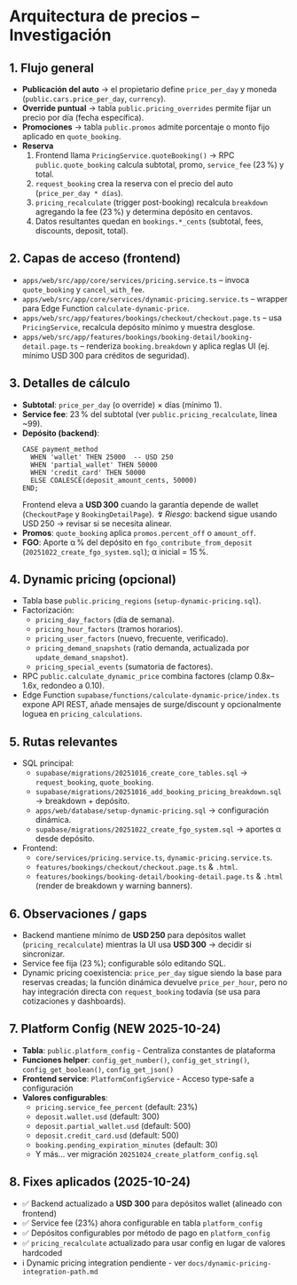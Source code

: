 # Arquitectura de precios – Investigación

## 1. Flujo general
- **Publicación del auto** → el propietario define `price_per_day` y moneda (`public.cars.price_per_day`, `currency`).  
- **Override puntual** → tabla `public.pricing_overrides` permite fijar un precio por día (fecha específica).  
- **Promociones** → tabla `public.promos` admite porcentaje o monto fijo aplicado en `quote_booking`.  
- **Reserva**  
  1. Frontend llama `PricingService.quoteBooking()` → RPC `public.quote_booking` calcula subtotal, promo, `service_fee` (23 %) y total.  
  2. `request_booking` crea la reserva con el precio del auto (`price_per_day * días`).  
  3. `pricing_recalculate` (trigger post-booking) recalcula `breakdown` agregando la fee (23 %) y determina depósito en centavos.  
  4. Datos resultantes quedan en `bookings.*_cents` (subtotal, fees, discounts, deposit, total).

## 2. Capas de acceso (frontend)
- `apps/web/src/app/core/services/pricing.service.ts` – invoca `quote_booking` y `cancel_with_fee`.  
- `apps/web/src/app/core/services/dynamic-pricing.service.ts` – wrapper para Edge Function `calculate-dynamic-price`.  
- `apps/web/src/app/features/bookings/checkout/checkout.page.ts` – usa `PricingService`, recalcula depósito mínimo y muestra desglose.  
- `apps/web/src/app/features/bookings/booking-detail/booking-detail.page.ts` – renderiza `booking.breakdown` y aplica reglas UI (ej. mínimo USD 300 para créditos de seguridad).

## 3. Detalles de cálculo
- **Subtotal**: `price_per_day` (o override) × días (mínimo 1).  
- **Service fee**: 23 % del subtotal (ver `public.pricing_recalculate`, línea ~99).  
- **Depósito (backend)**:  
  ```plpgsql
  CASE payment_method
    WHEN 'wallet' THEN 25000  -- USD 250
    WHEN 'partial_wallet' THEN 50000
    WHEN 'credit_card' THEN 50000
    ELSE COALESCE(deposit_amount_cents, 50000)
  END;
  ```
  Frontend eleva a **USD 300** cuando la garantía depende de wallet (`CheckoutPage` y `BookingDetailPage`). *↯ Riesgo*: backend sigue usando USD 250 → revisar si se necesita alinear.  
- **Promos**: `quote_booking` aplica `promos.percent_off` o `amount_off`.  
- **FGO**: Aporte α % del depósito en `fgo_contribute_from_deposit` (`20251022_create_fgo_system.sql`); α inicial = 15 %.

## 4. Dynamic pricing (opcional)
- Tabla base `public.pricing_regions` (`setup-dynamic-pricing.sql`).  
- Factorización:
  - `pricing_day_factors` (día de semana).  
  - `pricing_hour_factors` (tramos horarios).  
  - `pricing_user_factors` (nuevo, frecuente, verificado).  
  - `pricing_demand_snapshots` (ratio demanda, actualizada por `update_demand_snapshot`).  
  - `pricing_special_events` (sumatoria de factores).  
- RPC `public.calculate_dynamic_price` combina factores (clamp 0.8x–1.6x, redondeo a 0.10).  
- Edge Function `supabase/functions/calculate-dynamic-price/index.ts` expone API REST, añade mensajes de surge/discount y opcionalmente loguea en `pricing_calculations`.

## 5. Rutas relevantes
- SQL principal:  
  - `supabase/migrations/20251016_create_core_tables.sql` → `request_booking`, `quote_booking`.  
  - `supabase/migrations/20251016_add_booking_pricing_breakdown.sql` → breakdown + depósito.  
  - `apps/web/database/setup-dynamic-pricing.sql` → configuración dinámica.  
  - `supabase/migrations/20251022_create_fgo_system.sql` → aportes α desde depósito.  
- Frontend:  
  - `core/services/pricing.service.ts`, `dynamic-pricing.service.ts`.  
  - `features/bookings/checkout/checkout.page.ts` & `.html`.  
  - `features/bookings/booking-detail/booking-detail.page.ts` & `.html` (render de breakdown y warning banners).

## 6. Observaciones / gaps
- Backend mantiene mínimo de **USD 250** para depósitos wallet (`pricing_recalculate`) mientras la UI usa **USD 300** → decidir si sincronizar.  
- Service fee fija (23 %); configurable sólo editando SQL.  
- Dynamic pricing coexistencia: `price_per_day` sigue siendo la base para reservas creadas; la función dinámica devuelve `price_per_hour`, pero no hay integración directa con `request_booking` todavía (se usa para cotizaciones y dashboards).

## 7. Platform Config (NEW 2025-10-24)
- **Tabla**: `public.platform_config` - Centraliza constantes de plataforma
- **Funciones helper**: `config_get_number()`, `config_get_string()`, `config_get_boolean()`, `config_get_json()`
- **Frontend service**: `PlatformConfigService` - Acceso type-safe a configuración
- **Valores configurables**:
  - `pricing.service_fee_percent` (default: 23%)
  - `deposit.wallet.usd` (default: 300)
  - `deposit.partial_wallet.usd` (default: 500)
  - `deposit.credit_card.usd` (default: 500)
  - `booking.pending_expiration_minutes` (default: 30)
  - Y más... ver migración `20251024_create_platform_config.sql`

## 8. Fixes aplicados (2025-10-24)
- ✅ Backend actualizado a **USD 300** para depósitos wallet (alineado con frontend)
- ✅ Service fee (23%) ahora configurable en tabla `platform_config`
- ✅ Depósitos configurables por método de pago en `platform_config`
- ✅ `pricing_recalculate` actualizado para usar config en lugar de valores hardcoded
- ℹ️ Dynamic pricing integration pendiente - ver `docs/dynamic-pricing-integration-path.md`
